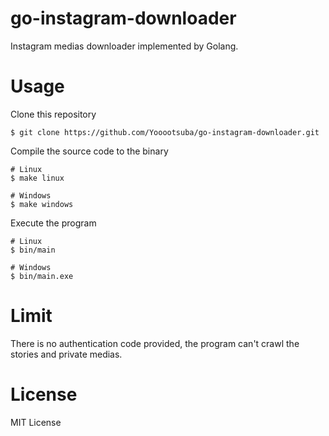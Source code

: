 # go-instagram-downloader

Instagram medias downloader implemented by Golang.

# Usage

Clone this repository

```
$ git clone https://github.com/Yooootsuba/go-instagram-downloader.git
```

Compile the source code to the binary

```
# Linux
$ make linux

# Windows
$ make windows
```

Execute the program
```
# Linux
$ bin/main

# Windows
$ bin/main.exe
```

# Limit

There is no authentication code provided, the program can't crawl the stories and private medias.

# License

MIT License
